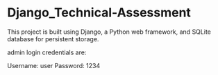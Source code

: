 # Django_Technical-Assessment

This project is built using Django, a Python web framework, and SQLite database for persistent storage.

admin login credentials are:

Username: user
Password: 1234
